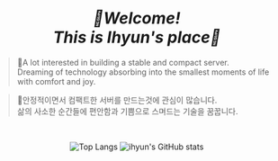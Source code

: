 <div align="center"><h1><i>🩵Welcome!<br>This is Ihyun's place🌹</i></h1></div>

>🌟A lot interested in building a stable and compact server.<br>
Dreaming of technology absorbing into the smallest moments of life with comfort and joy.

>🌟안정적이면서 컴팩트한 서버를 만드는것에 관심이 많습니다.<br>
삶의 사소한 순간들에 편안함과 기쁨으로 스며드는 기술을 꿈꿉니다.

<br>
  
  <div align="center">
 
  ![Top Langs](https://github-readme-stats-sigma-five.vercel.app/api/top-langs/?username=JadeBeck&layout=compact)
  ![ihyun's GitHub stats](https://github-readme-stats-sigma-five.vercel.app/api?username=JadeBeck&theme=buefy&show_icons=true)
  
  </div>
